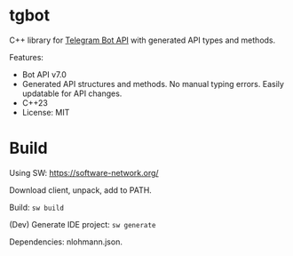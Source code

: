 # tgbot

C++ library for [Telegram Bot API](https://core.telegram.org/bots/api) with generated API types and methods.

Features:

* Bot API v7.0
* Generated API structures and methods. No manual typing errors. Easily updatable for API changes.
* C++23
* License: MIT

# Build

Using SW: https://software-network.org/

Download client, unpack, add to PATH.

Build: `sw build`

(Dev) Generate IDE project: `sw generate`

Dependencies: nlohmann.json.

